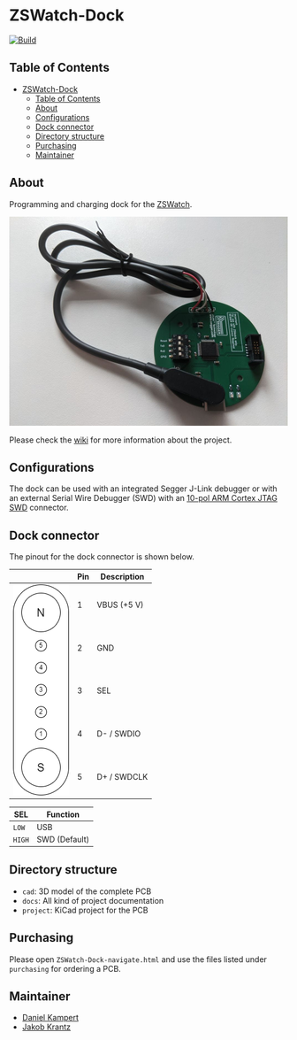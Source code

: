 # ZSWatch-Dock

[![Build](https://github.com/Kampi/ZSWatch-Dock/actions/workflows/build.yml/badge.svg)](https://github.com/Kampi/ZSWatch-Dock/actions/workflows/build.yml)

## Table of Contents

- [ZSWatch-Dock](#zswatch-dock)
  - [Table of Contents](#table-of-contents)
  - [About](#about)
  - [Configurations](#configurations)
  - [Dock connector](#dock-connector)
  - [Directory structure](#directory-structure)
  - [Purchasing](#purchasing)
  - [Maintainer](#maintainer)

## About

Programming and charging dock for the [ZSWatch](https://github.com/jakkra/ZSWatch).

![Complete](/docs/images/Dock_Complete.jpg)

Please check the [wiki](https://github.com/jakkra/ZSWatch/wiki) for more information about the project.

## Configurations

The dock can be used with an integrated Segger J-Link debugger or with an external Serial Wire Debugger (SWD) with an [10-pol ARM Cortex JTAG SWD](https://developer.arm.com/documentation/101416/0100/Hardware-Description/Target-Interfaces/Cortex-Debug--10-pin-) connector.

## Dock connector

The pinout for the dock connector is shown below.

<table class="tg">
<thead>
  <tr>
    <th class="tg-0pky"></th>
    <th class="tg-0pky">Pin</th>
    <th class="tg-0pky">Description</th>
  </tr>
</thead>
<tbody>
  <tr>
    <td class="tg-0pky" rowspan="5"><img src="docs/images/Dock-Connector.png" alt="Dock connector"></td>
    <td class="tg-0pky">1</td>
    <td class="tg-0pky">VBUS (+5 V)</td>
  </tr>
  <tr>
    <td class="tg-0pky">2</td>
    <td class="tg-0pky">GND</td>
  </tr>
  <tr>
    <td class="tg-0pky">3</td>
    <td class="tg-0pky">SEL</td>
  </tr>
  <tr>
    <td class="tg-0lax">4</td>
    <td class="tg-0lax">D- / SWDIO</td>
  </tr>
  <tr>
    <td class="tg-0lax">5</td>
    <td class="tg-0lax">D+ / SWDCLK</td>
  </tr>
</tbody>
</table>

| SEL  | Function       |
|------|----------------|
|`LOW` | USB            |
|`HIGH`| SWD (Default)  |

## Directory structure

- `cad`: 3D model of the complete PCB
- `docs`: All kind of project documentation
- `project`: KiCad project for the PCB

## Purchasing

Please open `ZSWatch-Dock-navigate.html` and use the files listed under `purchasing` for ordering a PCB.

## Maintainer

- [Daniel Kampert](mailto:daniel.kameprt@kampis-elektroecke.de)
- [Jakob Krantz](mail@jakobkrantz.se)
